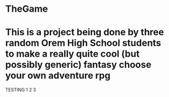 # TheGame
# This is a project being done by three random Orem High School students to make a really quite cool (but possibly generic) fantasy choose your own adventure rpg
TESTING 1 2 3
